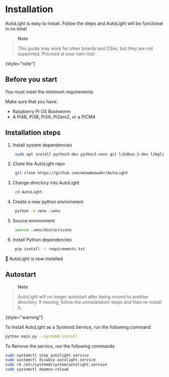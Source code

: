 # Installation

AutoLight is easy to install. Follow the steps and AutoLight will be functional in no time!

> **Note**
>
> This guide may work for other boards and OSes, but they are not supported. Proceed at your own risk!
>
{style="note"}

## Before you start

You must meet the minimum requirements

Make sure that you have:
- Raspberry Pi OS Bookworm
- A Pi4B, Pi3B, Pi3A, PiZero2, or a PiCM4 

## Installation steps

1. Install system dependencies

   ```bash
    sudo apt install python3-dev python3-venv git libdbus-1-dev libglib2.0-dev build-essential
   ```

2. Clone the AutoLight repo

   ```Bash
    git clone https://github.com/meowmeowahr/AutoLight
   ```

3. Change directory into AutoLight
   
   ```bash
    cd AutoLight
   ```

4. Create a new python environment

   ```bash
    python -m venv .venv
   ```

5. Source environment

   ```bash
    source .venv/bin/activate
   ```

6. Install Python dependencies

   ```bash
    pip install -r requirements.txt
   ```

🚀 AutoLight is now installed

## Autostart

> **Note**
>
> AutoLight will no longer autostart after being moved to another directory.
> If moving, follow the uninstallation steps and then re-install it.
>
{style="warning"}

To Install AutoLight as a Systemd Service, run the following command

```Bash
python main.py --systemd-install
```

To Remove the service, run the following commands

```Bash
sudo systemctl stop autolight.service
sudo systemctl disable autolight.service
sudo rm /etc/systemd/system/autolight.service
sudo systemctl daemon-reload
```